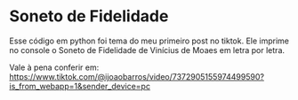 # Soneto de Fidelidade
 Esse código em python foi tema do meu primeiro post no tiktok. Ele imprime no console o Soneto de Fidelidade de Vinícius de Moaes em letra por letra.

 Vale à pena conferir em:
 https://www.tiktok.com/@ijoaobarros/video/7372905155974499590?is_from_webapp=1&sender_device=pc
